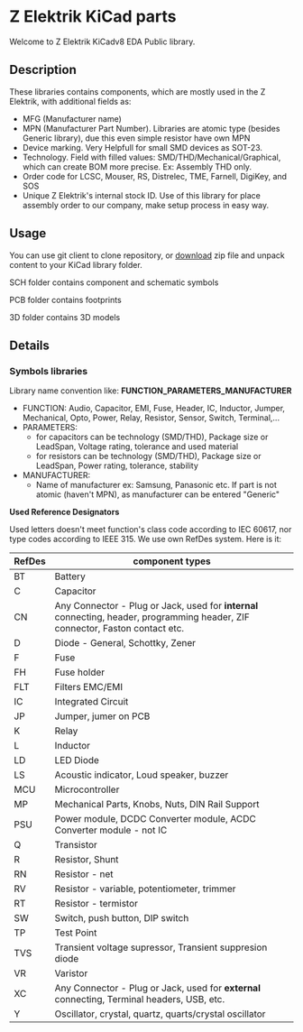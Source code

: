 # Z Elektrik KiCad parts
Welcome to Z Elektrik KiCadv8 EDA Public library.

## Description
These libraries contains components, which are mostly used in the Z Elektrik, with additional fields as:
- MFG (Manufacturer name)
- MPN (Manufacturer Part Number). Libraries are atomic type (besides Generic library), due this even simple resistor have own MPN
- Device marking. Very Helpfull for small SMD devices as SOT-23.
- Technology. Field with filled values: SMD/THD/Mechanical/Graphical, which can create BOM more precise. Ex: Assembly THD only.
- Order code for LCSC, Mouser, RS, Distrelec, TME, Farnell, DigiKey, and SOS
- Unique Z Elektrik's internal stock ID. Use of this library for place assembly order to our company, make setup process in easy way.


## Usage
You can use git client to clone repository, or [download](https://codeload.github.com/Z-Elektrik/LIB/zip/refs/heads/main) zip file and unpack content to your KiCad library folder.

SCH folder contains component and schematic symbols

PCB folder contains footprints

3D folder contains 3D models



## Details
### Symbols libraries
Library name convention like: **FUNCTION_PARAMETERS_MANUFACTURER**
- FUNCTION: Audio, Capacitor, EMI, Fuse, Header, IC, Inductor, Jumper, Mechanical, Opto, Power, Relay, Resistor, Sensor, Switch, Terminal,...
- PARAMETERS:
   - for capacitors can be technology (SMD/THD), Package size or LeadSpan, Voltage rating, tolerance and used material
   - for resistors can be technology (SMD/THD), Package size or LeadSpan, Power rating, tolerance, stability
- MANUFACTURER:
   - Name of manufacturer ex: Samsung, Panasonic etc. If part is not atomic (haven't MPN), as manufacturer can be entered "Generic"

**Used Reference Designators**

Used letters doesn't meet function's class code according to IEC 60617, nor type codes according to IEEE 315.
We use own RefDes system. Here is it:

| RefDes | component types|
|----------|----------------------------------------|
| BT | Battery |
| C | Capacitor |
| CN | Any Connector - Plug or Jack, used for **internal** connecting, header, programming header, ZIF connector, Faston contact etc.|
| D | Diode - General, Schottky, Zener |
| F | Fuse |
| FH | Fuse holder |
| FLT | Filters EMC/EMI |
| IC | Integrated Circuit |
| JP | Jumper, jumer on PCB |
| K | Relay |
| L | Inductor |
| LD | LED Diode |
| LS | Acoustic indicator, Loud speaker, buzzer |
| MCU | Microcontroller |
| MP | Mechanical Parts, Knobs, Nuts, DIN Rail Support |
| PSU | Power module, DCDC Converter module, ACDC Converter module - not IC |
| Q | Transistor |
| R | Resistor, Shunt |
| RN | Resistor - net |
| RV | Resistor - variable, potentiometer, trimmer |
| RT | Resistor - termistor |
| SW | Switch, push button, DIP switch |
| TP | Test Point |
| TVS | Transient voltage supressor, Transient suppresion diode |
| VR | Varistor |
| XC | Any Connector - Plug or Jack, used for **external** connecting, Terminal headers, USB, etc.|
| Y | Oscillator, crystal, quartz, quarts/crystal oscillator |

